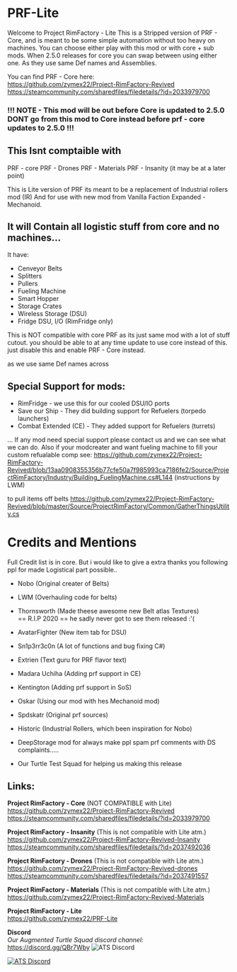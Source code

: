 # PRF-Lite
Welcome to Project RimFactory - Lite
This is a Stripped version of PRF - Core, and is meant to be some simple automation without too heavy on machines.
You can choose either play with this mod or with core + sub mods.
When 2.5.0 releases for core you can swap between using either one.
As they use same Def names and Assemblies.

You can find PRF - Core here:  
https://github.com/zymex22/Project-RimFactory-Revived  
https://steamcommunity.com/sharedfiles/filedetails/?id=2033979700  

 ### !!! NOTE - This mod will be out before Core is updated to 2.5.0 DONT go from this mod to Core instead before prf - core updates to 2.5.0 !!!
 ## This Isnt comptaible with
  PRF - core
  PRF - Drones
  PRF - Materials
  PRF - Insanity
  (it may be at a later point)

 This is Lite version of PRF its meant to be a replacement of Industrial rollers mod (IR)
 And for use with new mod from Vanilla Faction Expanded - Mechanoid.

## It will Contain all logistic stuff from core and no machines...
 It have:
 - Cenveyor Belts
 - Splitters
 - Pullers
 - Fueling Machine
 - Smart Hopper
 - Storage Crates
 - Wireless Storage (DSU)
 - Fridge DSU, I/O (RimFridge only)


 This is NOT compatible with core PRF as its just same mod with a lot of stuff cutout.
 you should be able to at any time update to use core instead of this.
 just disable this and enable PRF - Core instead.

 as we use same Def names across
 
 ## Special Support for mods:
 - RimFridge - we use this for our cooled DSU/IO ports
 - Save our Ship - They did building support for Refuelers (torpedo launchers)
 - Combat Extended (CE) - They added support for Refuelers (turrets)

... If any mod need special support please contact us and we can see what we can do.
Also if your modcreater and want fueling machine to fill your custom refualable comp see:
https://github.com/zymex22/Project-RimFactory-Revived/blob/13aa0908355356b77cfe50a7f985993ca7186fe2/Source/ProjectRimFactory/Industry/Building_FuelingMachine.cs#L144 (instructions by LWM)

to pull items off belts
https://github.com/zymex22/Project-RimFactory-Revived/blob/master/Source/ProjectRimFactory/Common/GatherThingsUtility.cs
 
 # Credits and Mentions
Full Credit list is in core.
But i would like to give a extra thanks you following ppl for made Logistical part possible..

- Nobo (Original creater of Belts)
- LWM (Overhauling code for belts)
- Thornsworth (Made theese awesome new Belt atlas Textures)  
== R.I.P 2020 == he sadly never got to see them released :'(
- AvatarFighter (New item tab for DSU)
- Sn1p3rr3c0n (A lot of functions and bug fixing C#)
- Extrien (Text guru for PRF flavor text)

- Madara Uchiha (Adding prf support in CE)
- Kentington (Adding prf support in SoS)
- Oskar (Using our mod with hes Mechanoid mod)
- Spdskatr (Original prf sources)
- Historic (Industrial Rollers, which been inspiration for Nobo)  
  
- DeepStorage mod for always make ppl spam prf comments with DS complaints.....
- Our Turtle Test Squad for helping us making this release


## Links:
**Project RimFactory - Core** (NOT COMPATIBLE with Lite)  
https://github.com/zymex22/Project-RimFactory-Revived  
https://steamcommunity.com/sharedfiles/filedetails/?id=2033979700  
  
**Project RimFactory - Insanity** (This is not compatible with Lite atm.)  
https://github.com/zymex22/Project-RimFactory-Revived-Insanity 
https://steamcommunity.com/sharedfiles/filedetails/?id=2037492036  
  
**Project RimFactory - Drones** (This is not compatible with Lite atm.)  
https://github.com/zymex22/Project-RimFactory-Revived-drones  
https://steamcommunity.com/sharedfiles/filedetails/?id=2037491557  
  
**Project RimFactory - Materials** (This is not compatible with Lite atm.)  
https://github.com/zymex22/Project-RimFactory-Revived-Materials  
  
**Project RimFactory - Lite**  
https://github.com/zymex22/PRF-Lite  
  
**Discord**  
*Our Augmented Turtle Squad discord channel:*  
https://discord.gg/QBr7Wby
![ATS Discord](https://imgur.com/x9KVZun.png)

[![ATS Discord](https://imgur.com/x9KVZun.png)](https://discord.gg/QBr7Wby)